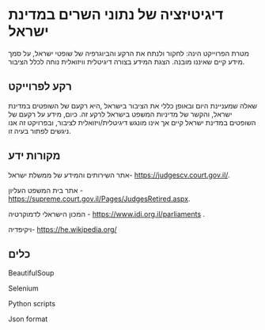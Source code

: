 # דיגיטיזציה של נתוני השרים במדינת ישראל 
מטרת הפרוייקט הינה: לחקור ולנתח את הרקע והביוגרפיה של שופטי ישראל, על סמך מידע קיים שאיננו מובנה.
הצגת המידע בצורה דיגיטלית וויזואלית נוחה לכלל הציבור.

## רקע לפרוייקט
שאלה שמעניינת היום ובאופן כללי את הציבור בישראל ,היא רקעם של השופטים במדינת ישראל, והקשר של מדיניות המשפט בישראל לרקע זה. 
כיום, מידע על רקעם של השופטים במדינת ישראל קיים אך אינו מונגש דיגיטלית/ויזואלית לציבור, ובפרויקט זה אנו ניגשים לפתור בעיה זו.

## מקורות ידע
אתר השירותים והמידע של ממשלת ישראל- https://judgescv.court.gov.il/.

אתר בית המשפט העליון - https://supreme.court.gov.il/Pages/JudgesRetired.aspx.

המכון הישראלי לדמוקרטיה - https://www.idi.org.il/parliaments .

ויקיפדיה- https://he.wikipedia.org/

## כלים
BeautifulSoup

Selenium

Python scripts

Json format



